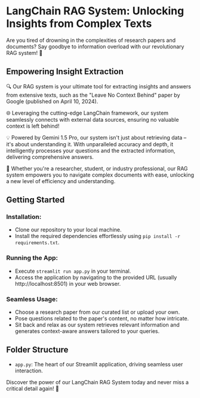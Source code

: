 # LangChain RAG System: Unlocking Insights from Complex Texts

Are you tired of drowning in the complexities of research papers and documents? Say goodbye to information overload with our revolutionary RAG system! 🚀

## Empowering Insight Extraction

🔍 Our RAG system is your ultimate tool for extracting insights and answers from extensive texts, such as the "Leave No Context Behind" paper by Google (published on April 10, 2024).

🌐 Leveraging the cutting-edge LangChain framework, our system seamlessly connects with external data sources, ensuring no valuable context is left behind!

💡 Powered by Gemini 1.5 Pro, our system isn't just about retrieving data – it's about understanding it. With unparalleled accuracy and depth, it intelligently processes your questions and the extracted information, delivering comprehensive answers.

💬 Whether you're a researcher, student, or industry professional, our RAG system empowers you to navigate complex documents with ease, unlocking a new level of efficiency and understanding.

## Getting Started

### Installation:
- Clone our repository to your local machine.
- Install the required dependencies effortlessly using `pip install -r requirements.txt`.

### Running the App:
- Execute `streamlit run app.py` in your terminal.
- Access the application by navigating to the provided URL (usually http://localhost:8501) in your web browser.

### Seamless Usage:
- Choose a research paper from our curated list or upload your own.
- Pose questions related to the paper's content, no matter how intricate.
- Sit back and relax as our system retrieves relevant information and generates context-aware answers tailored to your queries.

## Folder Structure

- `app.py`: The heart of our Streamlit application, driving seamless user interaction.

Discover the power of our LangChain RAG System today and never miss a critical detail again! 🌟
